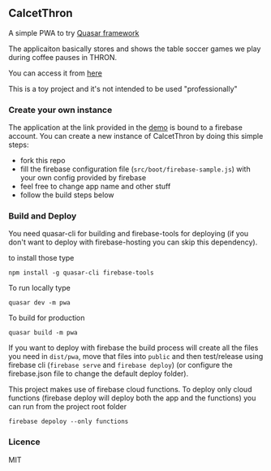 ## CalcetThron

A simple PWA to try [Quasar framework](https://v1.quasar-framework.org)

The applicaiton basically stores and shows the table soccer games we play during coffee pauses in THRON.

You can access it from [here](https://darthron-6a632.firebaseapp.com)

This is a toy project and it's not intended to be used "professionally"

### Create your own instance

The application at the link provided in the [demo](https://darthron-6a632.firebaseapp.com) is bound to a firebase account. You can create a new instance of CalcetThron by doing this simple steps:
 - fork this repo
 - fill the firebase configuration file (`src/boot/firebase-sample.js`) with your own config provided by firebase
 - feel free to change app name and other stuff
 - follow the build steps below

### Build and Deploy

You need quasar-cli for building and firebase-tools for deploying (if you don't want to deploy with firebase-hosting you can skip this dependency).

to install those type

```
npm install -g quasar-cli firebase-tools
```

To run locally type

```
quasar dev -m pwa
```

To build for production

```
quasar build -m pwa
```

If you want to deploy with firebase the build process will create all the files you need in `dist/pwa`, move that files into `public` and then test/release using firebase cli (`firebase serve` and `firebase deploy`) (or configure the firebase.json file to change the default deploy folder).

This project makes use of firebase cloud functions. To deploy only cloud functions (firebase deploy will deploy both the app and the functions) you can run from the project root folder


```
firebase depoloy --only functions
```

### Licence

MIT
